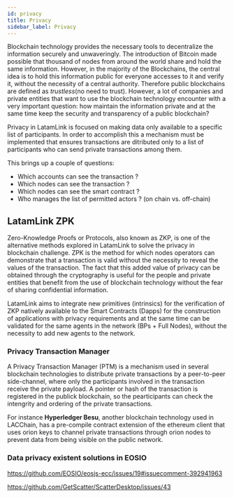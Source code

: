 ```yaml
---
id: privacy
title: Privacy
sidebar_label: Privacy
---
```


Blockchain technology provides the necessary tools to decentralize the information securely and unwaveringly. The introduction of Bitcoin made possible that thousand of nodes from around the world share and hold the same information. However, in the majority of the Blockchains, the central idea is to hold this information public for everyone accesses to it and verify it, without the necessity of a central authority. Therefore public blockchains are defined as *trustless*(no need to trust). However, a lot of companies and private entities that want to use the blockchain technology encounter with a very important question: how maintain the information private and at the same time keep the security and transparency of a public blockchain?

Privacy in LatamLink is focused on making data only available to a specific list of participants. In order to accomplish this a mechanism must be implemented that ensures transactions are ditributed only to a list of participants who can send private transactions among them.

This brings up a couple of questions:

- Which accounts can see the transaction ?
- Which nodes can see the transaction ?
- Which nodes can see the smart contract ? 
- Who manages the list of permitted actors ? (on chain vs. off-chain)

## LatamLink ZPK

Zero-Knowledge Proofs or Protocols, also known as ZKP, is one of the alternative methods explored in LatamLink to solve the privacy in blockchain challenge. ZPK is the method for which nodes operators can demonstrate that a transaction is valid without the necessity to reveal the values of the transaction. The fact that this added value of privacy can be obtained through the cryptography is useful for the people and private entities that benefit from the use of blockchain technology without the fear of sharing confidential information.

LatamLink aims to integrate new primitives (intrinsics) for the verification of ZKP natively available to the Smart Contracts (Dapps) for the construction of applications with privacy requirements and at the same time can be validated for the same agents in the network (BPs + Full Nodes), without the necessity to add new agents to the network.

### Privacy Transaction Manager

A Privacy Transaction Manager (PTM) is a mechanism used in several blockchain technologies to distribute private transactions by a peer-to-peer side-channel, where only the participants involved in the transaction receive the private payload. A pointer or hash of the transaction is registered in the publick blockchain, so the pearticipants can check the intengrity and ordering of the private transactions. 

For instance **Hyperledger Besu**, another blockchain technology used in LACChain, has a pre-compile contract extension of the ethereum client that uses orion keys to channel private transactions through orion nodes to prevent data from being visible on the public network.

### Data privacy existent solutions in EOSIO
https://github.com/EOSIO/eosjs-ecc/issues/19#issuecomment-392941963

https://github.com/GetScatter/ScatterDesktop/issues/43
